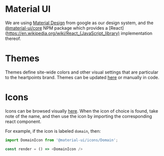 Material UI
===========

We are using [Material Design](https://en.wikipedia.org/wiki/Material_Design) from google as our design system, and 
the [@material-ui/core]((https://material-ui.com/getting-started/installation/)) NPM package which provides a 
[React](https://en.wikipedia.org/wiki/React_(JavaScript_library) implementation thereof.

# Themes

Themes define site-wide colors and other visual settings that are particular to the heartpoints brand. Themes can be
updated [here](https://in-your-saas.github.io/material-ui-theme-editor/) or manually in code.


# Icons

Icons can be browsed visually [here](https://material.io/tools/icons/?style=baseline). When the icon of choice is found, take note of the name, and then use the icon by importing the corresponding react component.

For example, if the icon is labeled `domain`, then:

```typescript
import DomainIcon from '@material-ui/icons/Domain';

const render = () => <DomainIcon />
```